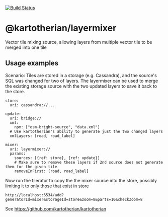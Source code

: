[![Build Status](https://travis-ci.org/kartotherian/layermixer.svg?branch=master)](https://travis-ci.org/kartotherian/layermixer)

# @kartotherian/layermixer
Vector tile mixing source, allowing layers from multiple vector tile to be merged into one tile

## Usage examples

Scenario: Tiles are stored in a storage (e.g. Cassandra), and the source's SQL was changed for two of layers.
The layermixer can be used to merge the existing storage source with the two updated layers to save it back to the store.

```
store:
  uri: cassandra://...

update:
  uri: bridge://
  xml:
    npm: ["osm-bright-source", "data.xml"]
  # Use kartotherian's ability to generate just the two changed layers
  xmlLayers: [road, road_label]

mixer:
  uri: layermixer://
  params:
    sources: [{ref: store}, {ref: update}]
    # Make sure to remove these layers if 2nd source does not generate them for the given tile
    removeInFirst: [road, road_label]
```

Now run the tilerator to copy the the mixer source into the store, possibly limiting it to only those that exist in store
```
http://localhost:6534/add?generatorId=mixer&storageId=store&zoom=8&parts=10&checkZoom=8
```

See https://github.com/kartotherian/kartotherian
